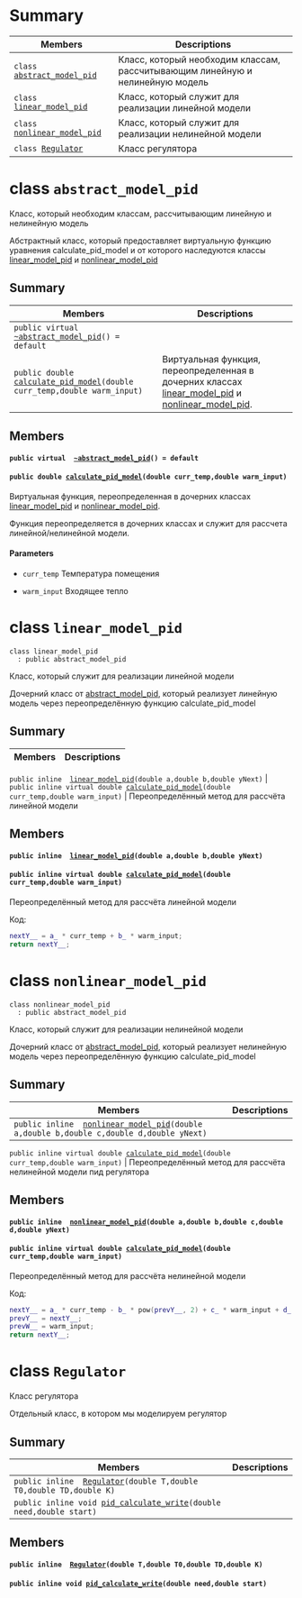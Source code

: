 # Summary

 Members                        | Descriptions                                
--------------------------------|---------------------------------------------
`class `[`abstract_model_pid`](#class_abstract_model) | Класс, который необходим классам, рассчитывающим линейную и нелинейную модель
`class `[`linear_model_pid`](#class_linear_model) | Класс, который служит для реализации линейной модели
`class `[`nonlinear_model_pid`](#class_non_linear_model) | Класс, который служит для реализации нелинейной модели
`class `[`Regulator`](#class_regulator) | Класс регулятора

# class `abstract_model_pid` 

Класс, который необходим классам, рассчитывающим линейную и нелинейную модель

Абстрактный класс, который предоставляет виртуальную функцию уравнения calculate_pid_model и от которого наследуются классы [linear_model_pid](#class_linear_model) и [nonlinear_model_pid](#class_non_linear_model)

## Summary

 Members                        | Descriptions                                
--------------------------------|---------------------------------------------
`public virtual  `[`~abstract_model_pid`](#class_abstract_model_1a70c0c5f53c7edb56bf68838d46de366b)`() = default` | 
`public double `[`calculate_pid_model`](#class_abstract_model_1acfab24a843dd017565c12aa96fd12f64)`(double curr_temp,double warm_input)` | Виртуальная функция, переопределенная в дочерних классах [linear_model_pid](#class_linear_model) и [nonlinear_model_pid](#class_non_linear_model).

## Members

#### `public virtual  `[`~abstract_model_pid`](#class_abstract_model_1a70c0c5f53c7edb56bf68838d46de366b)`() = default` 

#### `public double `[`calculate_pid_model`](#class_abstract_model_1acfab24a843dd017565c12aa96fd12f64)`(double curr_temp,double warm_input)` 

Виртуальная функция, переопределенная в дочерних классах [linear_model_pid](#class_linear_model) и [nonlinear_model_pid](#class_non_linear_model).

Функция переопределяется в дочерних классах и служит для рассчета линейной/нелинейной модели. 
#### Parameters
* `curr_temp` Температура помещения 

* `warm_input` Входящее тепло

# class `linear_model_pid` 


```
class linear_model_pid
  : public abstract_model_pid
```  


Класс, который служит для реализации линейной модели

Дочерний класс от [abstract_model_pid](#class_abstract_model), который реализует линейную модель через переопределённую функцию calculate_pid_model

## Summary


 Members                        | Descriptions                                
--------------------------------|---------------------------------------------
`public inline  `[`linear_model_pid`](#class_linear_model_1aa21922a3dd7e060f69855043075d1db5)`(double a,double b,double yNext)` 
| 
`public inline virtual double `[`calculate_pid_model`](#class_linear_model_1a12095f9b671e6165eafc72f86bc7b8f5)`(double curr_temp,double warm_input)` | Переопределённый метод для рассчёта линейной модели


## Members

#### `public inline  `[`linear_model_pid`](#class_linear_model_1aa21922a3dd7e060f69855043075d1db5)`(double a,double b,double yNext)` 

#### `public inline virtual double `[`calculate_pid_model`](#class_linear_model_1a12095f9b671e6165eafc72f86bc7b8f5)`(double curr_temp,double warm_input)` 


Переопределённый  метод для рассчёта линейной модели


Код: 
```cpp
nextY__ = a_ * curr_temp + b_ * warm_input;
return nextY__;
```


# class `nonlinear_model_pid` 


```
class nonlinear_model_pid
  : public abstract_model_pid
```  

Класс, который служит  для реализации нелинейной модели

Дочерний  класс  от [abstract_model_pid](#class_abstract_model), который  реализует  нелинейную модель через переопределённую  функцию calculate_pid_model

## Summary

 Members                        | Descriptions                                
--------------------------------|---------------------------------------------
`public inline  `[`nonlinear_model_pid`](#class_non_linear_model_1aa33bbbe3024131505d356c0df9dcd518)`(double a,double b,double c,double d,double yNext)` | 

`public inline virtual double `[`calculate_pid_model`](#class_non_linear_model_1a9bad4ace82cde16f0631b9590e928d14)`(double curr_temp,double warm_input)` | Переопределённый метод для рассчёта  нелинейной модели пид регулятора

## Members

#### `public inline  `[`nonlinear_model_pid`](#class_non_linear_model_1aa33bbbe3024131505d356c0df9dcd518)`(double a,double b,double c,double d,double yNext)` 

#### `public inline virtual double `[`calculate_pid_model`](#class_non_linear_model_1a9bad4ace82cde16f0631b9590e928d14)`(double curr_temp,double warm_input)` 

Переопределённый  метод для рассчёта  нелинейной модели

Код: 
```cpp
nextY__ = a_ * curr_temp - b_ * pow(prevY__, 2) + c_ * warm_input + d_ * sin(prevW__);
prevY__ = nextY__;
prevW__ = warm_input;
return nextY__;
```

# class `Regulator` 

Класс регулятора

Отдельный класс, в котором мы моделируем регулятор

## Summary

 Members                        | Descriptions                                
--------------------------------|---------------------------------------------
`public inline  `[`Regulator`](#class_regulator_1a2f9dccd70ab29b72793e37803ef0f0f0)`(double T,double T0,double TD,double K)` | 
`public inline void `[`pid_calculate_write`](#class_regulator_1a4b9d368fc11c81701f7ac70d3035227b)`(double need,double start)` | 


## Members

#### `public inline  `[`Regulator`](#class_regulator_1a2f9dccd70ab29b72793e37803ef0f0f0)`(double T,double T0,double TD,double K)` 

#### `public inline void `[`pid_calculate_write`](#class_regulator_1a4b9d368fc11c81701f7ac70d3035227b)`(double need,double start)` 

